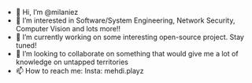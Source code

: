 - 👋 Hi, I’m @milaniez
- 👀 I’m interested in Software/System Engineering, Network Security, Computer Vision and lots more!!
- 🌱 I’m currently working on some interesting open-source project. Stay tuned!
- 💞️ I’m looking to collaborate on something that would give me a lot of knowledge on untapped territories
- 📫 How to reach me: Insta: mehdi.playz

<!---
milaniez/milaniez is a ✨ special ✨ repository because its `README.md` (this file) appears on your GitHub profile.
You can click the Preview link to take a look at your changes.
--->
